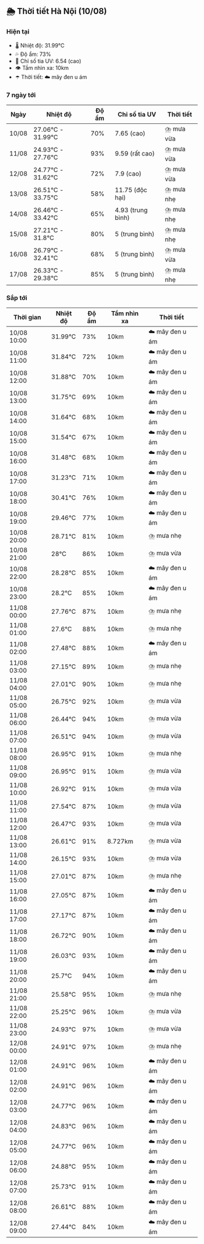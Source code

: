 ## 🌦️ Thời tiết Hà Nội (10/08)

### Hiện tại

- 🌡️ Nhiệt độ: 31.99℃
- 💦 Độ ẩm: 73%
- 🌟 Chỉ số tia UV: 6.54 (cao)
- 👁️ Tầm nhìn xa: 10km
- ☂️ Thời tiết: ☁️ mây đen u ám

### 7 ngày tới

| Ngày | Nhiệt độ | Độ ẩm | Chỉ số tia UV | Thời tiết |
| --- | --- | --- | --- | --- |
| 10/08 | 27.06℃ - 31.99℃ | 70% | 7.65 (cao) | ⛈️ mưa vừa |
| 11/08 | 24.93℃ - 27.76℃ | 93% | 9.59 (rất cao) | ⛈️ mưa vừa |
| 12/08 | 24.77℃ - 31.62℃ | 72% | 7.9 (cao) | ⛈️ mưa vừa |
| 13/08 | 26.51℃ - 33.75℃ | 58% | 11.75 (độc hại) | ⛈️ mưa nhẹ |
| 14/08 | 26.46℃ - 33.42℃ | 65% | 4.93 (trung bình) | ⛈️ mưa nhẹ |
| 15/08 | 27.21℃ - 31.8℃ | 80% | 5 (trung bình) | ⛈️ mưa nhẹ |
| 16/08 | 26.79℃ - 32.41℃ | 68% | 5 (trung bình) | ⛈️ mưa vừa |
| 17/08 | 26.33℃ - 29.38℃ | 85% | 5 (trung bình) | ⛈️ mưa nhẹ |

### Sắp tới

| Thời gian | Nhiệt độ | Độ ẩm | Tầm nhìn xa | Thời tiết |
| --- | --- | --- | --- | --- |
| 10/08 10:00 | 31.99℃ | 73% | 10km | ☁️ mây đen u ám |
| 10/08 11:00 | 31.84℃ | 72% | 10km | ☁️ mây đen u ám |
| 10/08 12:00 | 31.88℃ | 70% | 10km | ☁️ mây đen u ám |
| 10/08 13:00 | 31.75℃ | 69% | 10km | ☁️ mây đen u ám |
| 10/08 14:00 | 31.64℃ | 68% | 10km | ☁️ mây đen u ám |
| 10/08 15:00 | 31.54℃ | 67% | 10km | ☁️ mây đen u ám |
| 10/08 16:00 | 31.48℃ | 68% | 10km | ☁️ mây đen u ám |
| 10/08 17:00 | 31.23℃ | 71% | 10km | ☁️ mây đen u ám |
| 10/08 18:00 | 30.41℃ | 76% | 10km | ☁️ mây đen u ám |
| 10/08 19:00 | 29.46℃ | 77% | 10km | ☁️ mây đen u ám |
| 10/08 20:00 | 28.71℃ | 81% | 10km | ⛈️ mưa nhẹ |
| 10/08 21:00 | 28℃ | 86% | 10km | ⛈️ mưa vừa |
| 10/08 22:00 | 28.28℃ | 85% | 10km | ☁️ mây đen u ám |
| 10/08 23:00 | 28.2℃ | 85% | 10km | ☁️ mây đen u ám |
| 11/08 00:00 | 27.76℃ | 87% | 10km | ⛈️ mưa nhẹ |
| 11/08 01:00 | 27.6℃ | 88% | 10km | ⛈️ mưa nhẹ |
| 11/08 02:00 | 27.48℃ | 88% | 10km | ☁️ mây đen u ám |
| 11/08 03:00 | 27.15℃ | 89% | 10km | ⛈️ mưa nhẹ |
| 11/08 04:00 | 27.01℃ | 90% | 10km | ⛈️ mưa nhẹ |
| 11/08 05:00 | 26.75℃ | 92% | 10km | ⛈️ mưa vừa |
| 11/08 06:00 | 26.44℃ | 94% | 10km | ⛈️ mưa vừa |
| 11/08 07:00 | 26.51℃ | 94% | 10km | ⛈️ mưa vừa |
| 11/08 08:00 | 26.95℃ | 91% | 10km | ⛈️ mưa nhẹ |
| 11/08 09:00 | 26.95℃ | 91% | 10km | ⛈️ mưa vừa |
| 11/08 10:00 | 26.92℃ | 91% | 10km | ⛈️ mưa vừa |
| 11/08 11:00 | 27.54℃ | 87% | 10km | ⛈️ mưa vừa |
| 11/08 12:00 | 26.47℃ | 93% | 10km | ⛈️ mưa vừa |
| 11/08 13:00 | 26.61℃ | 91% | 8.727km | ⛈️ mưa vừa |
| 11/08 14:00 | 26.15℃ | 93% | 10km | ⛈️ mưa vừa |
| 11/08 15:00 | 27.01℃ | 87% | 10km | ⛈️ mưa nhẹ |
| 11/08 16:00 | 27.05℃ | 87% | 10km | ☁️ mây đen u ám |
| 11/08 17:00 | 27.17℃ | 87% | 10km | ☁️ mây đen u ám |
| 11/08 18:00 | 26.72℃ | 90% | 10km | ☁️ mây đen u ám |
| 11/08 19:00 | 26.03℃ | 93% | 10km | ☁️ mây đen u ám |
| 11/08 20:00 | 25.7℃ | 94% | 10km | ☁️ mây đen u ám |
| 11/08 21:00 | 25.58℃ | 95% | 10km | ⛈️ mưa nhẹ |
| 11/08 22:00 | 25.25℃ | 96% | 10km | ⛈️ mưa vừa |
| 11/08 23:00 | 24.93℃ | 97% | 10km | ⛈️ mưa vừa |
| 12/08 00:00 | 24.91℃ | 97% | 10km | ⛈️ mưa nhẹ |
| 12/08 01:00 | 24.91℃ | 96% | 10km | ☁️ mây đen u ám |
| 12/08 02:00 | 24.91℃ | 96% | 10km | ☁️ mây đen u ám |
| 12/08 03:00 | 24.77℃ | 96% | 10km | ☁️ mây đen u ám |
| 12/08 04:00 | 24.83℃ | 96% | 10km | ☁️ mây đen u ám |
| 12/08 05:00 | 24.77℃ | 96% | 10km | ☁️ mây đen u ám |
| 12/08 06:00 | 24.88℃ | 95% | 10km | ☁️ mây đen u ám |
| 12/08 07:00 | 25.73℃ | 91% | 10km | ☁️ mây đen u ám |
| 12/08 08:00 | 26.61℃ | 88% | 10km | ☁️ mây đen u ám |
| 12/08 09:00 | 27.44℃ | 84% | 10km | ☁️ mây đen u ám |
